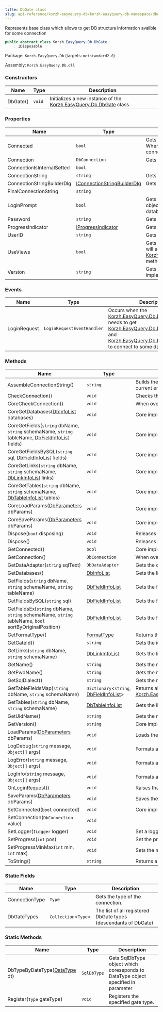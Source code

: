 ```yaml
---
title: DbGate class
slug: api-reference/korzh-easyquery-db/korzh-easyquery-db-namespace/dbgate-class
---
```

Represents base class which allows to get DB structure information availble for some connection
```csharp
public abstract class Korzh.EasyQuery.Db.DbGate
    : IDisposable

```
Package: `Korzh.EasyQuery.Db` (targets: `netstandard2.0`)

Assembly: `Korzh.EasyQuery.Db.dll`

### Constructors

| Name | Type | Description | 
| --- | --- | --- | 
| DbGate() | `void` | Initializes a new instance of the [Korzh.EasyQuery.Db.DbGate](/api-reference/korzh-easyquery-db/korzh-easyquery-db-namespace/dbgate-class) class. | 


### Properties

| Name | Type | Description | 
| --- | --- | --- | 
| Connected | `bool` | Gets or sets a value indicating whether this `DbGate` is connected.  When this property is assigned to <c>true</c> then the object tries to connect to database. | 
| Connection | `DbConnection` | Gets the connection. | 
| ConnectionIsInternalSetted | `bool` |  | 
| ConnectionString | `string` | Gets or sets the connection string. | 
| ConnectionStringBuilderDlg | [IConnectionStringBuilderDlg](/api-reference/korzh-easyquery-db/korzh-easyquery-db-namespace/iconnectionstringbuilderdlg-interface) | Gets or sets the connection string builder dialog. | 
| FinalConnectionString | `string` |  | 
| LoginPrompt | `bool` | Gets or sets a value indicating whether [Korzh.EasyQuery.Db.DbGate](/api-reference/korzh-easyquery-db/korzh-easyquery-db-namespace/dbgate-class) object should ask user for login and password when connect to database. | 
| Password | `string` | Gets or sets the "Password" parameter of database connection. | 
| ProgressIndicator | [IProgressIndicator](/api-reference/korzh-easyquery/korzh-easyquery-namespace/iprogressindicator-interface) | Gets or sets the progress indicator object. | 
| UserID | `string` | Gets or sets the "User ID" parameter of database connection. | 
| UseViews | `bool` | Gets or sets a value indicating whether [Korzh.EasyQuery.Db.DbGate](/api-reference/korzh-easyquery-db/korzh-easyquery-db-namespace/dbgate-class) will add views in the list of tables returned by [Korzh.EasyQuery.Db.DbGate.GetTables(System.String,System.String)](/api-reference/korzh-easyquery-db/korzh-easyquery-db-namespace/dbgate-class) method. | 
| Version | `string` | Gets the version of the current [Korzh.EasyQuery.Db.DbGate](/api-reference/korzh-easyquery-db/korzh-easyquery-db-namespace/dbgate-class) implementation | 


### Events

| Name | Type | Description | 
| --- | --- | --- | 
| LoginRequest | `LoginRequestEventHandler` | Occurs when the [Korzh.EasyQuery.Db.DbGate](/api-reference/korzh-easyquery-db/korzh-easyquery-db-namespace/dbgate-class) objects needs to get [Korzh.EasyQuery.Db.DbGate.UserID](/api-reference/korzh-easyquery-db/korzh-easyquery-db-namespace/dbgate-class) and [Korzh.EasyQuery.Db.DbGate.Password](/api-reference/korzh-easyquery-db/korzh-easyquery-db-namespace/dbgate-class) to connect to some database. | 


### Methods

| Name | Type | Description | 
| --- | --- | --- | 
| AssembleConnectionString() | `string` | Builds the final connection string based on the string defined in [Korzh.EasyQuery.Db.DbGate.ConnectionString](/api-reference/korzh-easyquery-db/korzh-easyquery-db-namespace/dbgate-class) property,  current environment variables and the parameters defined in UserID and Password properties. | 
| CheckConnection() | `void` | Checks the connection. Calls CoreCheckConnection() method. | 
| CoreCheckConnection() | `void` | When overriden in derived class, performs the actual connection checking | 
| CoreGetDatabases([DbInfoList](/api-reference/korzh-easyquery-db/korzh-easyquery-db-namespace/dbinfolist-class) databases) | `void` | Core implementation of [Korzh.EasyQuery.Db.DbGate.GetDatabases](/api-reference/korzh-easyquery-db/korzh-easyquery-db-namespace/dbgate-class) method. | 
| CoreGetFields(`string` dbName, `string` schemaName, `string` tableName, [DbFieldInfoList](/api-reference/korzh-easyquery-db/korzh-easyquery-db-namespace/dbfieldinfolist-class) fields) | `void` | Core implementation of [Korzh.EasyQuery.Db.DbGate.GetFields(System.String,System.String,System.String)](/api-reference/korzh-easyquery-db/korzh-easyquery-db-namespace/dbgate-class) method. | 
| CoreGetFieldsBySQL(`string` sql, [DbFieldInfoList](/api-reference/korzh-easyquery-db/korzh-easyquery-db-namespace/dbfieldinfolist-class) fields) | `void` | Core implementation of [Korzh.EasyQuery.Db.DbGate.GetFieldsBySQL(System.String)](/api-reference/korzh-easyquery-db/korzh-easyquery-db-namespace/dbgate-class) method. | 
| CoreGetLinks(`string` dbName, `string` schemaName, [DbLinkInfoList](/api-reference/korzh-easyquery-db/korzh-easyquery-db-namespace/dblinkinfolist-class) links) | `void` | Core implementation of [Korzh.EasyQuery.Db.DbGate.GetLinks(System.String,System.String)](/api-reference/korzh-easyquery-db/korzh-easyquery-db-namespace/dbgate-class) method. | 
| CoreGetTables(`string` dbName, `string` schemaName, [DbTableInfoList](/api-reference/korzh-easyquery-db/korzh-easyquery-db-namespace/dbtableinfolist-class) tables) | `void` | Core implementation of [Korzh.EasyQuery.Db.DbGate.GetTables(System.String,System.String)](/api-reference/korzh-easyquery-db/korzh-easyquery-db-namespace/dbgate-class) method. | 
| CoreLoadParams([DbParameters](/api-reference/korzh-easyquery-db/korzh-easyquery-db-namespace/dbparameters-class) dbParams) | `void` | Core implementation of [Korzh.EasyQuery.Db.DbGate.LoadParams(Korzh.EasyQuery.Db.DbParameters)](/api-reference/korzh-easyquery-db/korzh-easyquery-db-namespace/dbgate-class) method. | 
| CoreSaveParams([DbParameters](/api-reference/korzh-easyquery-db/korzh-easyquery-db-namespace/dbparameters-class) dbParams) | `void` | Core implementation of [Korzh.EasyQuery.Db.DbGate.SaveParams(Korzh.EasyQuery.Db.DbParameters)](/api-reference/korzh-easyquery-db/korzh-easyquery-db-namespace/dbgate-class) method. | 
| Dispose(`bool` disposing) | `void` | Releases unmanaged and - optionally - managed resources. | 
| Dispose() | `void` | Releases unmanaged and - optionally - managed resources. | 
| GetConnected() | `bool` | Core implemenation of "get" method of [Korzh.EasyQuery.Db.DbGate.Connected](/api-reference/korzh-easyquery-db/korzh-easyquery-db-namespace/dbgate-class) property. | 
| GetConnection() | `DbConnection` | When overriden in derived class, returns the connection | 
| GetDataAdapter(`string` sqlText) | `DbDataAdapter` | Gets the data adapter. | 
| GetDatabases() | [DbInfoList](/api-reference/korzh-easyquery-db/korzh-easyquery-db-namespace/dbinfolist-class) | Gets the list of available databases. | 
| GetFields(`string` dbName, `string` schemaName, `string` tableName) | [DbFieldInfoList](/api-reference/korzh-easyquery-db/korzh-easyquery-db-namespace/dbfieldinfolist-class) | Gets the fields by table. | 
| GetFieldsBySQL(`string` sql) | [DbFieldInfoList](/api-reference/korzh-easyquery-db/korzh-easyquery-db-namespace/dbfieldinfolist-class) | Gets the fields of result set of some SQL statement execution. | 
| GetFieldsEx(`string` dbName, `string` schemaName, `string` tableName, `bool` sortByOriginalPosition) | [DbFieldInfoList](/api-reference/korzh-easyquery-db/korzh-easyquery-db-namespace/dbfieldinfolist-class) | Gets the fields by table. | 
| GetFormatType() | [FormatType](/api-reference/korzh-easyquery-db/korzh-easyquery-db-namespace/formattype-enum) | Returns the format type for this DB gate | 
| GetGateId() | `string` | Gets the id of [Korzh.EasyQuery.Db.DbGate](/api-reference/korzh-easyquery-db/korzh-easyquery-db-namespace/dbgate-class). Must be overrided in inherited classes | 
| GetLinks(`string` dbName, `string` schemaName) | [DbLinkInfoList](/api-reference/korzh-easyquery-db/korzh-easyquery-db-namespace/dblinkinfolist-class) | Gets the list of available tables. | 
| GetName() | `string` | Gets the name of [Korzh.EasyQuery.Db.DbGate](/api-reference/korzh-easyquery-db/korzh-easyquery-db-namespace/dbgate-class). Must be overrided in inherited classes | 
| GetPwdName() | `string` | Gets the name of "password" attribute in connection string. | 
| GetSqlDialect() | `string` | Gets the name of default SQL dialect. Can be overrided in inherited classes | 
| GetTableFieldsMap(`string` dbName, `string` schemaName) | `Dictionary`&lt;`string`, [DbFieldInfoList](/api-reference/korzh-easyquery-db/korzh-easyquery-db-namespace/dbfieldinfolist-class)&gt; | Returns all table fields map for the particular DB and schema. Called in [Korzh.EasyQuery.Db.DbGate.CoreGetFields(System.String,System.String,System.String,Korzh.EasyQuery.Db.DbFieldInfoList)](/api-reference/korzh-easyquery-db/korzh-easyquery-db-namespace/dbgate-class) | 
| GetTables(`string` dbName, `string` schemaName) | [DbTableInfoList](/api-reference/korzh-easyquery-db/korzh-easyquery-db-namespace/dbtableinfolist-class) | Gets the list of available tables. | 
| GetUidName() | `string` | Gets the name of User ID attribute in connection string | 
| GetVersion() | `string` | Core implemenation of [Korzh.EasyQuery.Db.DbGate.Version](/api-reference/korzh-easyquery-db/korzh-easyquery-db-namespace/dbgate-class) property. Must be overrided in descendants. | 
| LoadParams([DbParameters](/api-reference/korzh-easyquery-db/korzh-easyquery-db-namespace/dbparameters-class) dbParams) | `void` | Loads the connection parameters. | 
| LogDebug(`string` message, `Object[]` args) | `void` | Formats and writes a debug log message. | 
| LogError(`string` message, `Object[]` args) | `void` | Formats and writes an error log message. | 
| LogInfo(`string` message, `Object[]` args) | `void` | Formats and writes an informational log message. | 
| OnLoginRequest() | `void` | Raises the `LoginRequest` event and filled UserID and Password by values returned in event arguments | 
| SaveParams([DbParameters](/api-reference/korzh-easyquery-db/korzh-easyquery-db-namespace/dbparameters-class) dbParams) | `void` | Saves the connection parameters. | 
| SetConnected(`bool` connected) | `void` | Core implemenation of "set" method of [Korzh.EasyQuery.Db.DbGate.Connected](/api-reference/korzh-easyquery-db/korzh-easyquery-db-namespace/dbgate-class) property. | 
| SetConnection(`DbConnection` value) | `void` |  | 
| SetLogger(`ILogger` logger) | `void` | Set a logger | 
| SetProgress(`int` pos) | `void` | Set the progress to the specified position. | 
| SetProgressMinMax(`int` min, `int` max) | `void` | Sets the minimum and maximum of progress indicator. | 
| ToString() | `string` | Returns a `System.String` that represents the current `System.Object`. | 


### Static Fields

| Name | Type | Description | 
| --- | --- | --- | 
| ConnectionType | `Type` | Gets the type of the connection. | 
| DbGateTypes | `Collection`&lt;`Type`&gt; | The list of all registered DbGate types (descendants of DbGate) | 


### Static Methods

| Name | Type | Description | 
| --- | --- | --- | 
| DbTypeByDataType([DataType](/api-reference/easydata-core/easydata-namespace/datatype-enum) dt) | `SqlDbType` | Gets SqlDbType object which coressponds to DataType object specified in  parameter | 
| Register(`Type` gateType) | `void` | Registers the specified gate type. |